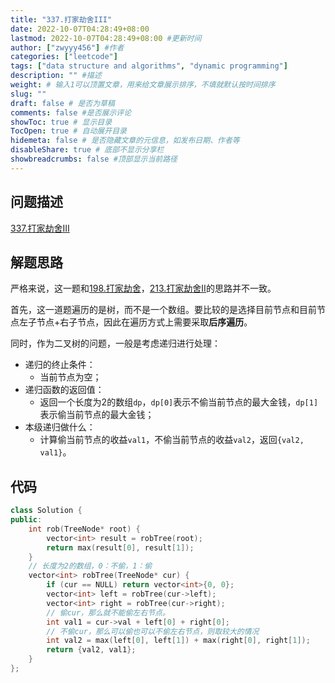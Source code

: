 ```yaml
---
title: "337.打家劫舍III"
date: 2022-10-07T04:28:49+08:00
lastmod: 2022-10-07T04:28:49+08:00 #更新时间
author: ["zwyyy456"] #作者
categories: ["leetcode"]
tags: ["data structure and algorithms", "dynamic programming"]
description: "" #描述
weight: # 输入1可以顶置文章，用来给文章展示排序，不填就默认按时间排序
slug: ""
draft: false # 是否为草稿
comments: false #是否展示评论
showToc: true # 显示目录
TocOpen: true # 自动展开目录
hidemeta: false # 是否隐藏文章的元信息，如发布日期、作者等
disableShare: true # 底部不显示分享栏
showbreadcrumbs: false #顶部显示当前路径
---
```

## 问题描述
[337.打家劫舍III](https://leetcode.cn/problems/house-robber-iii/)

## 解题思路
严格来说，这一题和[198.打家劫舍](https://leetcode.cn/problems/house-robber/)，[213.打家劫舍II](https://leetcode.cn/problems/house-robber-ii/)的思路并不一致。

首先，这一道题遍历的是树，而不是一个数组。要比较的是选择目前节点和目前节点左子节点+右子节点，因此在遍历方式上需要采取**后序遍历**。

同时，作为二叉树的问题，一般是考虑递归进行处理：
- 递归的终止条件：
    - 当前节点为空；
- 递归函数的返回值：
    - 返回一个长度为2的数组`dp`，`dp[0]`表示不偷当前节点的最大金钱，`dp[1]`表示偷当前节点的最大金钱；
- 本级递归做什么：
    - 计算偷当前节点的收益`val1`，不偷当前节点的收益`val2`，返回`{val2, val1}`。

## 代码
```cpp
class Solution {
public:
    int rob(TreeNode* root) {
        vector<int> result = robTree(root);
        return max(result[0], result[1]);
    }
    // 长度为2的数组，0：不偷，1：偷
    vector<int> robTree(TreeNode* cur) {
        if (cur == NULL) return vector<int>{0, 0};
        vector<int> left = robTree(cur->left);
        vector<int> right = robTree(cur->right);
        // 偷cur，那么就不能偷左右节点。
        int val1 = cur->val + left[0] + right[0];
        // 不偷cur，那么可以偷也可以不偷左右节点，则取较大的情况
        int val2 = max(left[0], left[1]) + max(right[0], right[1]);
        return {val2, val1};
    }
};
```
